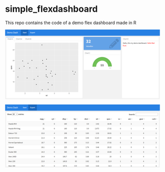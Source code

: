 # simple_flexdashboard
This repo contains the code of a demo flex dashboard made in R 

![image](demo1.png)

![image](demo2.png)
